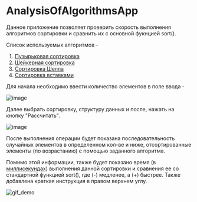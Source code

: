 # AnalysisOfAlgorithmsApp

Данное приложение позволяет проверить скорость выполнения алгоритмов сортировки и сравнить их с основной фукнцией sort().

Список используемых алгоритмов - 
1) [Пузырьковая сортировка](https://ru.wikipedia.org/wiki/Сортировка_пузырьком)
2) [Шейкерная сортировка](https://ru.wikipedia.org/wiki/Сортировка_перемешиванием)
3) [Сортировка Шелла](https://ru.wikipedia.org/wiki/Сортировка_Шелла)
4) [Сортировка вставками](https://ru.wikipedia.org/wiki/Сортировка_вставками)

Для начала необходимо ввести количество элементов в поле ввода -

![image](https://user-images.githubusercontent.com/99675396/167855655-cf8fe0b0-492c-442c-bb79-5c3ab05ea3cb.png)

Далее выбрать сортировку, структуру данных и после, нажать на кнопку "Рассчитать".

![image](https://user-images.githubusercontent.com/99675396/167856267-0e069c24-a556-427c-81de-5be7ddf828bc.png)

После выполнения операции будет показана последовательность случайных элементов в определенном кол-ве и ниже, отсортированные элементы (по возрастанию) с помощью заданного алгоритма.

Помимо этой информации, также будет показано время (в [миллисекундах](https://en.wikipedia.org/wiki/Millisecond)) выполнения данной сортировки и сравнения ее со стандартной функцией sort(), где (-) медленее, а (+) быстрее. Также добавлена краткая инструкция в правом верхнем углу.

![gif_demo](https://user-images.githubusercontent.com/99675396/167862869-c591b997-e19d-40e4-a042-332dee3ad84e.gif)
